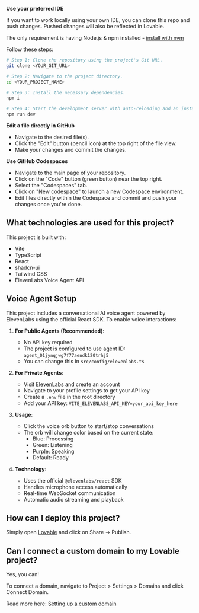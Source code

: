 
**Use your preferred IDE**

If you want to work locally using your own IDE, you can clone this repo and push changes. Pushed changes will also be reflected in Lovable.

The only requirement is having Node.js & npm installed - [install with nvm](https://github.com/nvm-sh/nvm#installing-and-updating)

Follow these steps:

```sh
# Step 1: Clone the repository using the project's Git URL.
git clone <YOUR_GIT_URL>

# Step 2: Navigate to the project directory.
cd <YOUR_PROJECT_NAME>

# Step 3: Install the necessary dependencies.
npm i

# Step 4: Start the development server with auto-reloading and an instant preview.
npm run dev
```

**Edit a file directly in GitHub**

- Navigate to the desired file(s).
- Click the "Edit" button (pencil icon) at the top right of the file view.
- Make your changes and commit the changes.

**Use GitHub Codespaces**

- Navigate to the main page of your repository.
- Click on the "Code" button (green button) near the top right.
- Select the "Codespaces" tab.
- Click on "New codespace" to launch a new Codespace environment.
- Edit files directly within the Codespace and commit and push your changes once you're done.

## What technologies are used for this project?

This project is built with:

- Vite
- TypeScript
- React
- shadcn-ui
- Tailwind CSS
- ElevenLabs Voice Agent API

## Voice Agent Setup

This project includes a conversational AI voice agent powered by ElevenLabs using the official React SDK. To enable voice interactions:

1. **For Public Agents (Recommended)**:
   - No API key required
   - The project is configured to use agent ID: `agent_01jynqjwg7f77aendk120trhj5`
   - You can change this in `src/config/elevenlabs.ts`

2. **For Private Agents**:
   - Visit [ElevenLabs](https://elevenlabs.io/) and create an account
   - Navigate to your profile settings to get your API key
   - Create a `.env` file in the root directory
   - Add your API key: `VITE_ELEVENLABS_API_KEY=your_api_key_here`

3. **Usage**:
   - Click the voice orb button to start/stop conversations
   - The orb will change color based on the current state:
     - Blue: Processing
     - Green: Listening
     - Purple: Speaking
     - Default: Ready

4. **Technology**:
   - Uses the official `@elevenlabs/react` SDK
   - Handles microphone access automatically
   - Real-time WebSocket communication
   - Automatic audio streaming and playback

## How can I deploy this project?

Simply open [Lovable](https://lovable.dev/projects/9af24451-7d07-4878-af6b-9883bb8867dc) and click on Share -> Publish.

## Can I connect a custom domain to my Lovable project?

Yes, you can!

To connect a domain, navigate to Project > Settings > Domains and click Connect Domain.

Read more here: [Setting up a custom domain](https://docs.lovable.dev/tips-tricks/custom-domain#step-by-step-guide)
